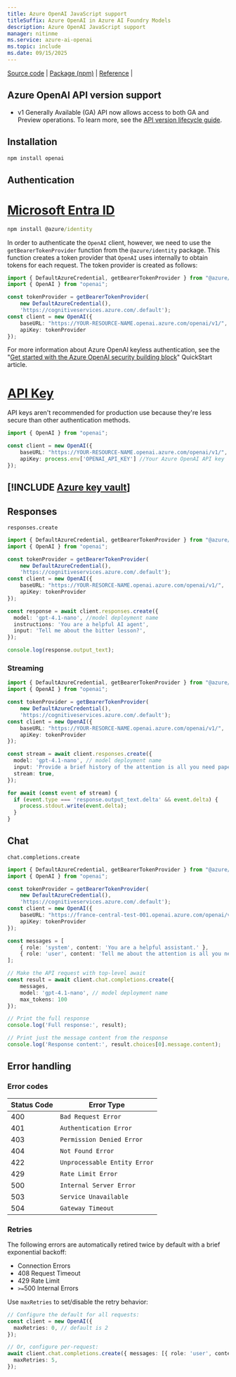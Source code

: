 ```yaml
---
title: Azure OpenAI JavaScript support
titleSuffix: Azure OpenAI in Azure AI Foundry Models
description: Azure OpenAI JavaScript support
manager: nitinme
ms.service: azure-ai-openai
ms.topic: include
ms.date: 09/15/2025
---
```


[Source code](https://github.com/openai/openai-node) | [Package (npm)](https://www.npmjs.com/package/openai) | [Reference](../../reference.md) |

## Azure OpenAI API version support

- v1 Generally Available (GA) API now allows access to both GA and Preview operations. To learn more, see the [API version lifecycle guide](../../api-version-lifecycle.md).

## Installation

```cmd
npm install openai
```

## Authentication

# [Microsoft Entra ID](#tab/secure)

```cmd
npm install @azure/identity
```

In order to authenticate the `OpenAI` client, however, we need to use the `getBearerTokenProvider` function from the `@azure/identity` package. This function creates a token provider that `OpenAI` uses internally to obtain tokens for each request. The token provider is created as follows:

```typescript
import { DefaultAzureCredential, getBearerTokenProvider } from "@azure/identity";
import { OpenAI } from "openai";

const tokenProvider = getBearerTokenProvider(
    new DefaultAzureCredential(),
    'https://cognitiveservices.azure.com/.default');
const client = new OpenAI({
    baseURL: "https://YOUR-RESOURCE-NAME.openai.azure.com/openai/v1/",
    apiKey: tokenProvider
});
```

For more information about Azure OpenAI keyless authentication, see the "[Get started with the Azure OpenAI security building block](/azure/developer/ai/get-started-securing-your-ai-app?tabs=github-codespaces&pivots=typescript)" QuickStart article. 

# [API Key](#tab/api-key)

API keys aren't recommended for production use because they're less secure than other authentication methods.

```typescript
import { OpenAI } from "openai";

const client = new OpenAI({
    baseURL: "https://YOUR-RESOURCE-NAME.openai.azure.com/openai/v1/",
    apiKey: process.env['OPENAI_API_KEY'] //Your Azure OpenAI API key
});
```

[!INCLUDE [Azure key vault](~/reusable-content/ce-skilling/azure/includes/ai-services/security/azure-key-vault.md)]
---

## Responses

`responses.create`

```typescript
import { DefaultAzureCredential, getBearerTokenProvider } from "@azure/identity";
import { OpenAI } from "openai";

const tokenProvider = getBearerTokenProvider(
    new DefaultAzureCredential(),
    'https://cognitiveservices.azure.com/.default');
const client = new OpenAI({
    baseURL: "https://YOUR-RESORCE-NAME.openai.azure.com/openai/v1/",
    apiKey: tokenProvider
});

const response = await client.responses.create({
  model: 'gpt-4.1-nano', //model deployment name
  instructions: 'You are a helpful AI agent',
  input: 'Tell me about the bitter lesson?',
});

console.log(response.output_text);
```

### Streaming

```typescript
import { DefaultAzureCredential, getBearerTokenProvider } from "@azure/identity";
import { OpenAI } from "openai";

const tokenProvider = getBearerTokenProvider(
    new DefaultAzureCredential(),
    'https://cognitiveservices.azure.com/.default');
const client = new OpenAI({
    baseURL: "https://YOUR-RESORCE-NAME.openai.azure.com/openai/v1/",
    apiKey: tokenProvider
});

const stream = await client.responses.create({
  model: 'gpt-4.1-nano', // model deployment name
  input: 'Provide a brief history of the attention is all you need paper.',
  stream: true,
});

for await (const event of stream) {
  if (event.type === 'response.output_text.delta' && event.delta) {
    process.stdout.write(event.delta);
  }
}
```

## Chat

`chat.completions.create`

```typescript
import { DefaultAzureCredential, getBearerTokenProvider } from "@azure/identity";
import { OpenAI } from "openai";

const tokenProvider = getBearerTokenProvider(
    new DefaultAzureCredential(),
    'https://cognitiveservices.azure.com/.default');
const client = new OpenAI({
    baseURL: "https://france-central-test-001.openai.azure.com/openai/v1/",
    apiKey: tokenProvider
});

const messages = [
    { role: 'system', content: 'You are a helpful assistant.' },
    { role: 'user', content: 'Tell me about the attention is all you need paper' }
];

// Make the API request with top-level await
const result = await client.chat.completions.create({ 
    messages, 
    model: 'gpt-4.1-nano', // model deployment name
    max_tokens: 100 
});

// Print the full response
console.log('Full response:', result);

// Print just the message content from the response
console.log('Response content:', result.choices[0].message.content);
```

## Error handling

### Error codes

| Status Code | Error Type |
|----|---|
| 400         | `Bad Request Error`          |
| 401         | `Authentication Error`       |
| 403         | `Permission Denied Error`    |
| 404         | `Not Found Error`            |
| 422         | `Unprocessable Entity Error` |
| 429         | `Rate Limit Error`           |
| 500         | `Internal Server Error`      |
| 503         | `Service Unavailable`       |
| 504         | `Gateway Timeout` |

### Retries

The following errors are automatically retired twice by default with a brief exponential backoff:

- Connection Errors
- 408 Request Timeout
- 429 Rate Limit
- `>=`500 Internal Errors

Use `maxRetries` to set/disable the retry behavior:

```typescript
// Configure the default for all requests:
const client = new OpenAI({
  maxRetries: 0, // default is 2
});

// Or, configure per-request:
await client.chat.completions.create({ messages: [{ role: 'user', content: 'How can I get the name of the current day in Node.js?' }], model: '' }, {
  maxRetries: 5,
});
```